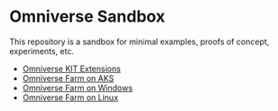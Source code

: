 # Omniverse Sandbox

This repository is a sandbox for minimal examples, proofs of concept, experiments, etc.

* [Omniverse KIT Extensions](./poc.extensions/readme.md)
* [Omniverse Farm on AKS](./poc.farmOnAks/readme.md)
* [Omniverse Farm on Windows](./poc.farmOnWindows/readme.md)
* [Omniverse Farm on Linux](./poc.farmOnLinux/readme.md)